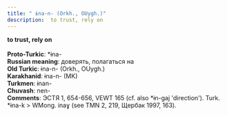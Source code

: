 ```yaml
---
title: " ɨna-n- (Orkh., OUygh.)"
description:  to trust, rely on
---
```

<strong> to trust, rely on</strong><br><br>
<strong>Proto-Turkic</strong>:  *ɨna-<br>
<strong>Russian meaning</strong>:  доверять, полагаться на<br>
<strong>Old Turkic</strong>:  ɨna-n- (Orkh., OUygh.)<br>
<strong>Karakhanid</strong>:  ɨna-n- (MK)<br>
<strong>Turkmen</strong>:  ɨnan-<br>
<strong>Chuvash</strong>:  nen-<br>
<strong>Comments</strong>:  ЭСТЯ 1, 654-656, VEWT 165 (cf. also *ɨn-gaj 'direction'). Turk. *ɨna-k > WMong. inaɣ (see TMN 2, 219, Щербак 1997, 163).<br>


